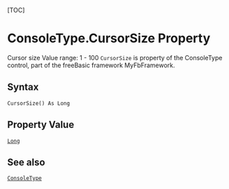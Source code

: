 [TOC]
# ConsoleType.CursorSize Property
  Cursor size Value range: 1 - 100
`CursorSize` is property of the ConsoleType control, part of the freeBasic framework MyFbFramework.
## Syntax
```freeBasic
CursorSize() As Long
```
## Property Value
[`Long`]("https://www.freebasic.net/wiki/KeyPgLong")
## See also
[`ConsoleType`](ConsoleType.md)
